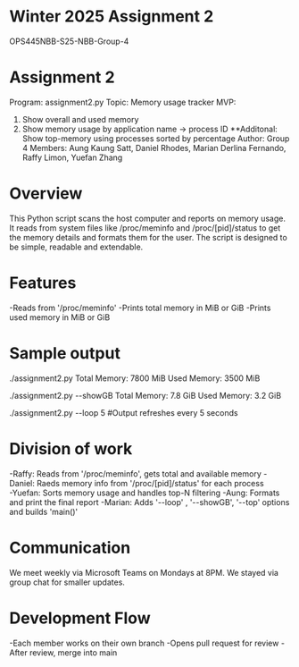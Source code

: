 # Winter 2025 Assignment 2
OPS445NBB-S25-NBB-Group-4

# Assignment 2
Program: assignment2.py 
Topic: Memory usage tracker
MVP: 
1. Show overall and used memory 
2. Show memory usage by application name -> process ID
**Additonal: Show top-memory using  processes sorted by percentage
Author: Group 4
Members: Aung Kaung Satt, Daniel Rhodes, Marian Derlina Fernando, Raffy Limon, Yuefan Zhang

# Overview

This Python script scans the host computer and reports on memory usage. It reads from system files like /proc/meminfo and /proc/[pid]/status to get the memory details and formats them for the user. The script is designed to be simple, readable and extendable.

# Features
-Reads from '/proc/meminfo'
-Prints total memory in MiB or GiB
-Prints used memory in MiB or GiB

# Sample output
./assignment2.py
Total Memory: 7800 MiB
Used Memory: 3500 MiB

./assignment2.py --showGB
Total Memory: 7.8 GiB
Used Memory: 3.2 GiB

./assignment2.py --loop 5 #Output refreshes every 5 seconds

# Division of work
-Raffy: Reads from '/proc/meminfo', gets total and available memory
-Daniel: Raeds memory info from '/proc/[pid]/status' for each process\
-Yuefan: Sorts memory usage and handles top-N filtering
-Aung: Formats and print the final report
-Marian: Adds '--loop' , '--showGB', '--top' options and builds 'main()'


# Communication
We meet weekly via Microsoft Teams on Mondays at 8PM. We stayed via group chat for smaller updates.

# Development Flow
-Each member works on their own branch
-Opens pull request for review
-After review, merge into main
